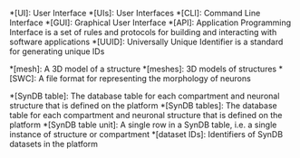 *[UI]: User Interface
*[UIs]: User Interfaces
*[CLI]: Command Line Interface
*[GUI]: Graphical User Interface
*[API]: Application Programming Interface is a set of rules and protocols for building and interacting with software applications
*[UUID]: Universally Unique Identifier is a standard for generating unique IDs

*[mesh]: A 3D model of a structure
*[meshes]: 3D models of structures
*[SWC]: A file format for representing the morphology of neurons

*[SynDB table]: The database table for each compartment and neuronal structure that is defined on the platform
*[SynDB tables]: The database table for each compartment and neuronal structure that is defined on the platform
*[SynDB table unit]: A single row in a SynDB table, i.e. a single instance of structure or compartment
*[dataset IDs]: Identifiers of SynDB datasets in the platform
